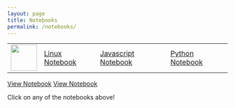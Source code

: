 ```yaml
---
layout: page
title: Notebooks
permalink: /notebooks/
---
```


<table>
    <tr>
        <td><img src="/Bailey-GitHub-Playground//images/chem.png" height="60" title="" alt=""></td>
        <td><a href="/Bailey-GitHub-Playground/notebooks/linux_notebook/">Linux Notebook</a></td>
        <td><a href="/Bailey-GitHub-Playground/sprint1/javascript_notebook">Javascript Notebook</a></td>
        <td><a href="/Bailey-GitHub-Playground/elements/metaloids">Python Notebook</a></td>
    </tr>
</table>

<a href="https://bloooooooooob.github.io/Bailey-GitHub-Playground/_notebooks/sprint1/linux_notebook.ipynb">View Notebook</a>
<a href="https://github.com/YourUsername/YourRepo/blob/main/_notebooks/sprint1/linux_notebook.ipynb">View Notebook</a>




Click on any of the notebooks above!